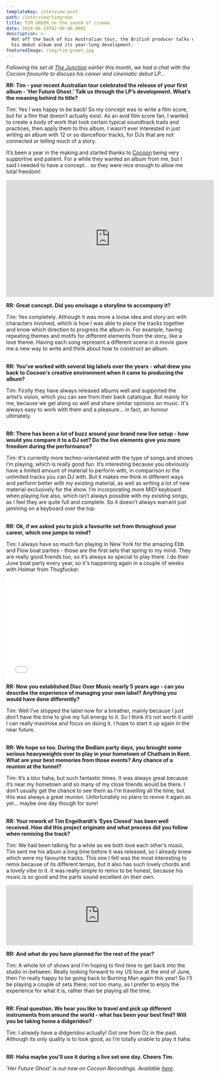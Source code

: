 ```yaml
---
templateKey: interview-post
path: /interview/timgreen
title: TIM GREEN on the sound of cinema
date: 2018-06-19T02:00:00.000Z
description: >-
  Hot off the back of his Australian tour, the British producer talks us through
  his debut album and its year-long development. 
featuredImage: /img/tim-green.jpg
---
```

_Following his set at [The Junction](https://bit.ly/2wqrGHH) earlier this month, we had a chat with the Cocoon favourite to discuss his career and cinematic debut LP..._

**RR: Tim - your recent Australian tour celebrated the release of your first album - ‘Her Future Ghost.’ Talk us through the LP’s development. What’s the meaning behind its title?**

Tim: Yes I was happy to be back! So my concept was to write a film score, but for a film that doesn’t actually exist. As an avid film score fan, I wanted to create a body of work that took certain typical soundtrack traits and practices, then apply them to this album. I wasn’t ever interested in just writing an album with 12 or so dancefloor tracks, for DJs that are not connected or telling much of a story. 

It’s been a year in the making and started thanks to [Cocoon](https://www.facebook.com/COCOON.OFFICIAL/) being very supportive and patient. For a while they wanted an album from me, but I said I needed to have a concept... so they were nice enough to allow me total freedom! 

<iframe src="https://www.facebook.com/plugins/video.php?href=https%3A%2F%2Fwww.facebook.com%2Fravereviewz%2Fvideos%2F637945146556505%2F&show_text=0&width=560" width="560" height="315" style="border:none;overflow:hidden" scrolling="no" frameborder="0" allowTransparency="true" allowFullScreen="true"></iframe>

**RR: Great concept. Did you envisage a storyline to accompany it?**

Tim: Yes completely. Although it was more a loose idea and story arc with characters involved, which is how I was able to piece the tracks together and know which direction to progress the album in. For example, having repeating themes and motifs for different elements from the story, like a love theme. Having each song represent a different scene in a movie gave me a new way to write and think about how to construct an album. 
<br><br>

**RR: You've worked with several big labels over the years - what drew you back to Cocoon's creative environment when it came to producing the album?**

Tim: Firstly they have always released albums well and supported the artist’s vision, which you can see from their back catalogue.  But mainly for me, because we get along so well and share similar opinions on music. It's always easy to work with them and a pleasure... in fact, an honour ultimately. 
<br><br>

**RR: There has been a lot of buzz around your brand new live setup - how would you compare it to a DJ set? Do the live elements give you more freedom during the performance?**

Tim: It's currently more techno-orientated with the type of songs and shows I’m playing, which is really good fun. It’s interesting because you obviously have a limited amount of material to perform with, in comparison to the unlimited tracks you can DJ with. But it makes me think in different ways and perform better with my existing material, as well as writing a lot of new material exclusively for the show. I’m incorporating more MIDI keyboard when playing live also, which isn’t always possible with my existing songs, as I feel they are quite full and complete. So it doesn’t always warrant just jamming on a keyboard over the top. 
<br><br>

**RR: Ok, if we asked you to pick a favourite set from throughout your career, which one jumps to mind?**

Tim: I always have so much fun playing in New York for the amazing Ebb and Flow boat parties - those are the first sets that spring to my mind. They are really good friends too, so it’s always so special to play there. I do their June boat party every year, so it's happening again in a couple of weeks with Holmar from Thugfucker. 

<iframe frameborder="0" width="480" height="270" src="//www.dailymotion.com/embed/video/x4jv2o9" allowfullscreen allow="autoplay"></iframe>

**RR: Now you established Disc Over Music nearly 5 years ago - can you describe the experience of managing your own label? Anything you would have done differently?**

Tim: Well I’ve stopped the label now for a breather, mainly because I just don’t have the time to give my full energy to it. So I think it’s not worth it until I can really maximise and focus on doing it. I hope to start it up again in the near future.
<br><br>

**RR: We hope so too. During the Bedlam party days, you brought some serious heavyweights over to play in your hometown of Chatham in Kent. What are your best memories from those events? Any chance of a reunion at the tunnel?**

Tim: It’s a blur haha, but such fantastic times. It was always great because it’s near my hometown and so many of my close friends would be there. I don’t usually get the chance to see them as I'm travelling all the time, but this was always a great reunion. Unfortunately no plans to revive it again as yet... maybe one day though for sure!
<br><br>

**RR: Your rework of Tim Engelhardt’s ‘Eyes Closed’ has been well received. How did this project originate and what process did you follow when remixing the track?**

Tim: We had been talking for a while as we both love each other’s music. Tim sent me his album a long time before it was released, so I already knew which were my favourite tracks. This one I felt was the most interesting to remix because of its different tempo, but it also has such lovely chords and a lovely vibe to it.  It was really simple to remix to be honest, because his music is so good and the parts sound excellent on their own.

<iframe src="https://embed.beatport.com/?id=9839774&type=track" width="100%" height="162" frameborder="0" scrolling="no" style="max-width:600px;"></iframe>

**RR: And what do you have planned for the rest of the year?**

Tim: A whole lot of shows and I'm hoping to find time to get back into the studio in-between. Really looking forward to my US tour at the end of June, then I’m really happy to be going back to Burning Man again this year! So I'll be playing a couple of sets there; not too many, as I prefer to enjoy the experience for what it is, rather than be playing all the time.
<br><br>

**RR: Final question. We hear you like to travel and pick up different instruments from around the world - what has been your best find? Will you be taking home a didgeridoo?**

Tim: I already have a didgeridoo actually! Got one from Oz in the past. Although its only quality is to look good, as I’m totally unable to play it haha.
<br><br>

**RR: Haha maybe you'll use it during a live set one day. Cheers Tim.**

_'Her Future Ghost' is out now on Cocoon Recordings. Available [here](https://www.beatport.com/release/her-future-ghost/2269137)_.
